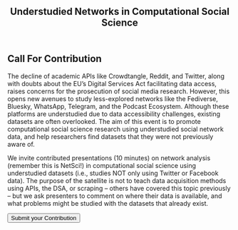 <html lang="en">
<head>
    <meta charset="UTF-8">
    <meta name="viewport" content="width=device-width, initial-scale=1.0">
    <title>UNCSS</title>
    <link rel="stylesheet" href="styles.css">
</head>
<body>
    <header>
        <nav>
            <h1>Understudied Networks in Computational Social Science</h1>
        </nav>
    </header>
    <main>
        <section class="hero">
            <h2>Call For Contribution</h2>
            <p>The decline of academic APIs like Crowdtangle, Reddit, and Twitter, along with doubts about the EU’s Digital Services Act facilitating data access, raises concerns for the prosecution of social media research. However, this opens new avenues to study less-explored networks like the Fediverse, Bluesky, WhatsApp, Telegram, and the Podcast Ecosystem. Although these platforms are understudied due to data accessibility challenges, existing datasets are often overlooked. The aim of this event is to promote computational social science research using
understudied social network data, and help researchers find datasets that they were not
previously aware of.
            </p>
            <p>We invite contributed presentations (10 minutes) on network analysis (remember this is NetSci!) in computational social science using understudied datasets (i.e., studies NOT only using Twitter or Facebook data). The purpose of the satellite is not to teach data acquisition methods using APIs, the DSA, or scraping – others have covered this topic previously – but we ask presenters to comment on where their data is available, and what problems might be studied with the datasets that already exist.</p>
          <button onclick="location.href=/submission" class="cta-button">Submit your Contribution</button>
        </section>
    </main>
</body>
</html>
